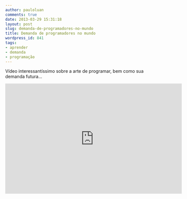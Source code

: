 ```yaml
---
author: pauloluan
comments: true
date: 2013-03-29 15:31:18
layout: post
slug: demanda-de-programadores-no-mundo
title: Demanda de programadores no mundo
wordpress_id: 841
tags:
- aprender
- demanda
- programação
---
```


Vídeo interessantíssimo sobre a arte de programar, bem como sua demanda futura...

<iframe width="560" height="349" src="http://www.youtube.com/embed/19cTdFlDFI4" frameborder="0" allowfullscreen></iframe>